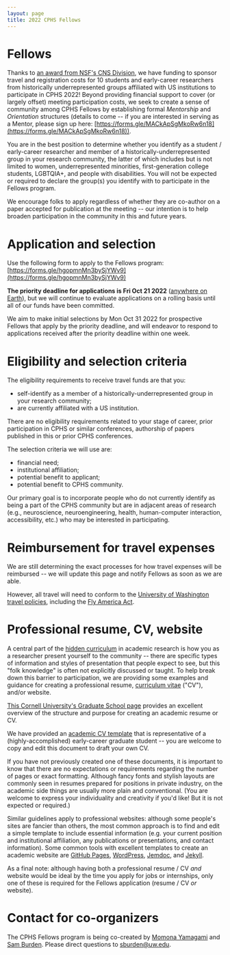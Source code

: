 ```yaml
---
layout: page
title: 2022 CPHS Fellows
---
```


# Fellows
Thanks to [an award from NSF's CNS Division](https://nsf.gov/awardsearch/showAward?AWD_ID=2216526), we have funding to sponsor travel and registration costs for 10 students and early-career researchers from historically underrepresented groups affiliated with US institutions to participate in CPHS 2022!  Beyond providing financial support to cover (or largely offset) meeting participation costs, we seek to create a sense of community among CPHS Fellows by establishing formal *Mentorship* and *Orientation* structures (details to come -- if you are interested in serving as a Mentor, please sign up here:  [https://forms.gle/MACkApSgMkoRw6n18](https://forms.gle/MACkApSgMkoRw6n18)).  

You are in the best position to determine whether you identify as a student / early-career researcher and member of a historically-underrepresented group in your research community, the latter of which includes but is not limited to women, underrepresented minorities, first-generation college students, LGBTQIA+, and people with disabilities.  You will not be expected or required to declare the group(s) you identify with to participate in the Fellows program.

We encourage folks to apply regardless of whether they are co-author on a paper accepted for publication at the meeting -- our intention is to help broaden participation in the community in this and future years.

# Application and selection
Use the following form to apply to the Fellows program:
[https://forms.gle/hgopmnMn3bySjYWv9](https://forms.gle/hgopmnMn3bySjYWv9)

**The priority deadline for applications is Fri Oct 21 2022** ([anywhere on Earth](https://en.wikipedia.org/wiki/Anywhere_on_Earth)), but we will continue to evaluate applications on a rolling basis until all of our funds have been committed.

We aim to make initial selections by Mon Oct 31 2022 for prospective Fellows that apply by the priority deadline, and will endeavor to respond to applications received after the priority deadline within one week.

# Eligibility and selection criteria

The eligibility requirements to receive travel funds are that you:
* self-identify as a member of a historically-underrepresented group in your research community;
* are currently affiliated with a US institution.

There are no eligibility requirements related to your stage of career, prior participation in CPHS or similar conferences, authorship of papers published in this or prior CPHS conferences.  

The selection criteria we will use are:  
* financial need; 
* institutional affiliation; 
* potential benefit to applicant; 
* potential benefit to CPHS community. 

Our primary goal is to incorporate people who do not currently identify as being a part of the CPHS community but are in adjacent areas of research (e.g., neuroscience, neuroengineering, health, human-computer interaction, accessibility, etc.) who may be interested in participating.


# Reimbursement for travel expenses
We are still determining the exact processes for how travel expenses will be reimbursed -- we will update this page and notify Fellows as soon as we are able.

However, all travel will need to conform to the [University of Washington travel policies](https://finance.uw.edu/travel/airfare), including the [Fly America Act](https://www.gsa.gov/policy-regulations/policy/travel-management-policy/fly-america-act).

# Professional resume, CV, website
A central part of the [hidden curriculum](https://en.wikipedia.org/wiki/Hidden_curriculum) in academic research is how you as a researcher present yourself to the community -- there are specific types of information and styles of presentation that people expect to see, but this "folk knowledge" is often not explicitly discussed or taught.  To help break down this barrier to participation, we are providing some examples and guidance for creating a professional resume, [curriculum vitae](https://en.wikipedia.org/wiki/Curriculum_vitae) ("CV"), and/or website.

[This Cornell University's Graduate School page](https://gradschool.cornell.edu/career-and-professional-development/pathways-to-success/prepare-for-your-career/take-action/resumes-and-cvs/) provides an excellent overview of the structure and purpose for creating an academic resume or CV.  

We have provided an [academic CV template](https://docs.google.com/document/d/1O9vUb5_2DdnV-hSF_iClYhsJgE-cMFDW6WoFZvi-zzc/edit#) that is representative of a (highly-accomplished) early-career graduate student -- you are welcome to copy and edit this document to draft your own CV.

If you have not previously created one of these documents, it is important to know that there are no expectations or requirements regarding the number of pages or exact formatting.  Although fancy fonts and stylish layouts are commonly seen in resumes prepared for positions in private industry, on the academic side things are usually more plain and conventional.  (You are welcome to express your individuality and creativity if you'd like! But it is not expected or required.)

Similar guidelines apply to professional websites:  although some people's sites are fancier than others, the most common approach is to find and edit a simple template to include essential information (e.g. your current position and institutional affiliation, any publications or presentations, and contact information).  Some common tools with excellent templates to create an academic website are [GitHub Pages](https://pages.github.com/), [WordPress](https://wordpress.com/), [Jemdoc](https://jemdoc.jaboc.net/), and [Jekyll](https://jekyll-themes.com/academic/).

As a final note:  although having both a professional resume / CV *and* website would be ideal by the time you apply for jobs or internships, only one of these is required for the Fellows application (resume / CV *or* website).

# Contact for co-organizers
The CPHS Fellows program is being co-created by [Momona Yamagami](https://momona-yamagami.github.io/) and [Sam Burden](http://faculty.washington.edu/sburden/).  Please direct questions to [sburden@uw.edu](mailto:sburden@uw.edu).
